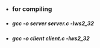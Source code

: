 * ### for compiling

* ##### gcc -o  server  server.c  -lws2_32
* ##### gcc -o  client  client.c  -lws2_32

